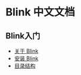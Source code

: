 Blink 中文文档
=============

Blink入门
--------

* [关于 Blink](1-1-about-blink.md)
* [安装 Blink](1-2-installing.md)
* [目录结构](1-3-directory-structure.md)

